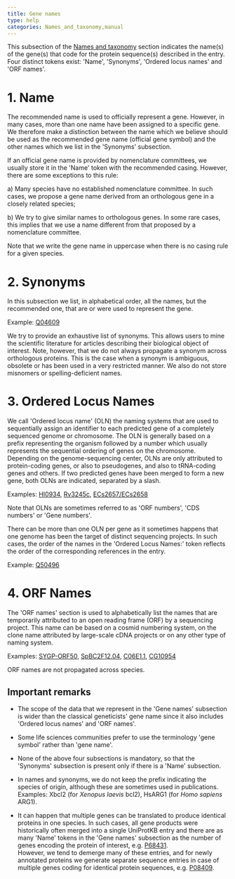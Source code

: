 ```yaml
---
title: Gene names
type: help
categories: Names_and_taxonomy,manual
---
```


This subsection of the [Names and taxonomy](https://www.uniprot.org/help/names_and_taxonomy_section) section indicates the name(s) of the gene(s) that code for the protein sequence(s) described in the entry. Four distinct tokens exist: 'Name', 'Synonyms', 'Ordered locus names' and 'ORF names'.

# 1. Name

The recommended name is used to officially represent a gene. However, in many cases, more than one name have been assigned to a specific gene. We therefore make a distinction between the name which we believe should be used as the recommended gene name (official gene symbol) and the other names which we list in the 'Synonyms' subsection.

If an official gene name is provided by nomenclature committees, we usually store it in the 'Name' token with the recommended casing. However, there are some exceptions to this rule:

a\) Many species have no established nomenclature committee. In such cases, we propose a gene name derived from an orthologous gene in a closely related species;

b\) We try to give similar names to orthologous genes. In some rare cases, this implies that we use a name different from that proposed by a nomenclature committee.

Note that we write the gene name in uppercase when there is no casing rule for a given species.

# 2. Synonyms

In this subsection we list, in alphabetical order, all the names, but the recommended one, that are or were used to represent the gene.

Example: [Q04609](https://www.uniprot.org/uniprotkb/Q04609#names_and_taxonomy)

We try to provide an exhaustive list of synonyms. This allows users to mine the scientific literature for articles describing their biological object of interest. Note, however, that we do not always propagate a synonym across orthologous proteins. This is the case when a synonym is ambiguous, obsolete or has been used in a very restricted manner. We also do not store misnomers or spelling-deficient names.

# 3. Ordered Locus Names

We call 'Ordered locus name' (OLN) the naming systems that are used to sequentially assign an identifier to each predicted gene of a completely sequenced genome or chromosome. The OLN is generally based on a prefix representing the organism followed by a number which usually represents the sequential ordering of genes on the chromosome. Depending on the genome-sequencing center, OLNs are only attributed to protein-coding genes, or also to pseudogenes, and also to tRNA-coding genes and others. If two predicted genes have been merged to form a new gene, both OLNs are indicated, separated by a slash.

Examples: [HI0934](https://www.uniprot.org/uniprotkb/P44942#names_and_taxonomy), [Rv3245c](https://www.uniprot.org/uniprotkb/Q50496#names_and_taxonomy), [ECs2657/ECs2658](https://www.uniprot.org/uniprotkb/Q8XBC7#names_and_taxonomy)

Note that OLNs are sometimes referred to as 'ORF numbers', 'CDS numbers' or 'Gene numbers'.

There can be more than one OLN per gene as it sometimes happens that one genome has been the target of distinct sequencing projects. In such cases, the order of the names in the 'Ordered Locus Names:' token reflects the order of the corresponding references in the entry.

Example: [Q50496](https://www.uniprot.org/uniprotkb/Q50496#names_and_taxonomy)

# 4. ORF Names

The 'ORF names' section is used to alphabetically list the names that are temporarily attributed to an open reading frame (ORF) by a sequencing project. This name can be based on a cosmid numbering system, on the clone name attributed by large-scale cDNA projects or on any other type of naming system.

Examples: [SYGP-ORF50](https://www.uniprot.org/uniprotkb/P32634#names_and_taxonomy), [SpBC2F12.04](https://www.uniprot.org/uniprotkb/O14339#names_and_taxonomy), [C06E1.1](https://www.uniprot.org/uniprotkb/P34296#names_and_taxonomy), [CG10954](https://www.uniprot.org/uniprotkb/Q9VIM5#names_and_taxonomy)

ORF names are not propagated across species.

## Important remarks

- The scope of the data that we represent in the 'Gene names' subsection is wider than the classical geneticists' gene name since it also includes 'Ordered locus names' and 'ORF names'.

- Some life sciences communities prefer to use the terminology 'gene symbol' rather than 'gene name'.

- None of the above four subsections is mandatory, so that the 'Synonyms' subsection is present only if there is a 'Name' subsection.

- In names and synonyms, we do not keep the prefix indicating the species of origin, although these are sometimes used in publications.  
  Examples: Xbcl2 (for _Xenopus laevis_ bcl2), HsARG1 (for _Homo sapiens_ ARG1).

- It can happen that multiple genes can be translated to produce identical proteins in one species. In such cases, all gene products were historically often merged into a single UniProtKB entry and there are as many 'Name' tokens in the 'Gene names' subsection as the number of genes encoding the protein of interest, e.g. [P68431](https://www.uniprot.org/uniprotkb/P68431#names_and_taxonomy).  
  However, we tend to demerge many of these entries, and for newly annotated proteins we generate separate sequence entries in case of multiple genes coding for identical protein sequences, e.g. [P08409](https://www.uniprot.org/uniprotkb?query=replaces:P08409).
